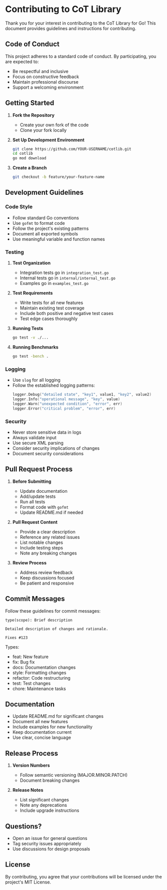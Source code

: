 # Contributing to CoT Library

Thank you for your interest in contributing to the CoT Library for Go! This document provides guidelines and instructions for contributing.

## Code of Conduct

This project adheres to a standard code of conduct. By participating, you are expected to:
- Be respectful and inclusive
- Focus on constructive feedback
- Maintain professional discourse
- Support a welcoming environment

## Getting Started

1. **Fork the Repository**
   - Create your own fork of the code
   - Clone your fork locally

2. **Set Up Development Environment**
   ```bash
   git clone https://github.com/YOUR-USERNAME/cotlib.git
   cd cotlib
   go mod download
   ```

3. **Create a Branch**
   ```bash
   git checkout -b feature/your-feature-name
   ```

## Development Guidelines

### Code Style

- Follow standard Go conventions
- Use `gofmt` to format code
- Follow the project's existing patterns
- Document all exported symbols
- Use meaningful variable and function names

### Testing

1. **Test Organization**
   - Integration tests go in `integration_test.go`
   - Internal tests go in `internal/internal_test.go`
   - Examples go in `examples_test.go`

2. **Test Requirements**
   - Write tests for all new features
   - Maintain existing test coverage
   - Include both positive and negative test cases
   - Test edge cases thoroughly

3. **Running Tests**
   ```bash
   go test -v ./...
   ```

4. **Running Benchmarks**
   ```bash
   go test -bench .
   ```

### Logging

- Use `slog` for all logging
- Follow the established logging patterns:
  ```go
  logger.Debug("detailed state", "key1", value1, "key2", value2)
  logger.Info("operational message", "key", value)
  logger.Warn("unexpected condition", "error", err)
  logger.Error("critical problem", "error", err)
  ```

### Security

- Never store sensitive data in logs
- Always validate input
- Use secure XML parsing
- Consider security implications of changes
- Document security considerations

## Pull Request Process

1. **Before Submitting**
   - Update documentation
   - Add/update tests
   - Run all tests
   - Format code with `gofmt`
   - Update README.md if needed

2. **Pull Request Content**
   - Provide a clear description
   - Reference any related issues
   - List notable changes
   - Include testing steps
   - Note any breaking changes

3. **Review Process**
   - Address review feedback
   - Keep discussions focused
   - Be patient and responsive

## Commit Messages

Follow these guidelines for commit messages:

```
type(scope): Brief description

Detailed description of changes and rationale.

Fixes #123
```

Types:
- feat: New feature
- fix: Bug fix
- docs: Documentation changes
- style: Formatting changes
- refactor: Code restructuring
- test: Test changes
- chore: Maintenance tasks

## Documentation

- Update README.md for significant changes
- Document all new features
- Include examples for new functionality
- Keep documentation current
- Use clear, concise language

## Release Process

1. **Version Numbers**
   - Follow semantic versioning (MAJOR.MINOR.PATCH)
   - Document breaking changes

2. **Release Notes**
   - List significant changes
   - Note any deprecations
   - Include upgrade instructions

## Questions?

- Open an issue for general questions
- Tag security issues appropriately
- Use discussions for design proposals

## License

By contributing, you agree that your contributions will be licensed under the project's MIT License. 